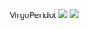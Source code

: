VirgoPeridot
![](https://i9.fuskator.com/large/fJvY1y3xkpf/Shaved-Brunette-Babe-Virgo-Peridot-Wearing-Bodystocking-4.jpg)
![](https://i9.fuskator.com/large/fJvY1y3xkpf/Shaved-Brunette-Babe-Virgo-Peridot-Wearing-Bodystocking-6.jpg)
![]()
![]()
![]()
![]()
![]()
![]()
![]()
![]()
![]()

